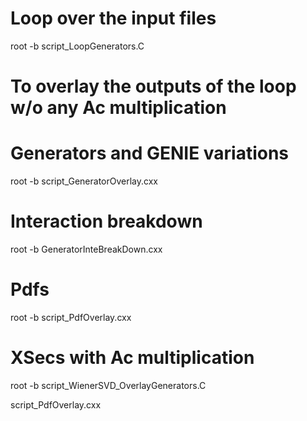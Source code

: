 # Loop over the input files
root -b script_LoopGenerators.C

# To overlay the outputs of the loop w/o any Ac multiplication
# Generators and GENIE variations
root -b script_GeneratorOverlay.cxx

# Interaction breakdown
root -b GeneratorInteBreakDown.cxx

# Pdfs
root -b script_PdfOverlay.cxx


# XSecs with Ac multiplication
root -b script_WienerSVD_OverlayGenerators.C

script_PdfOverlay.cxx
